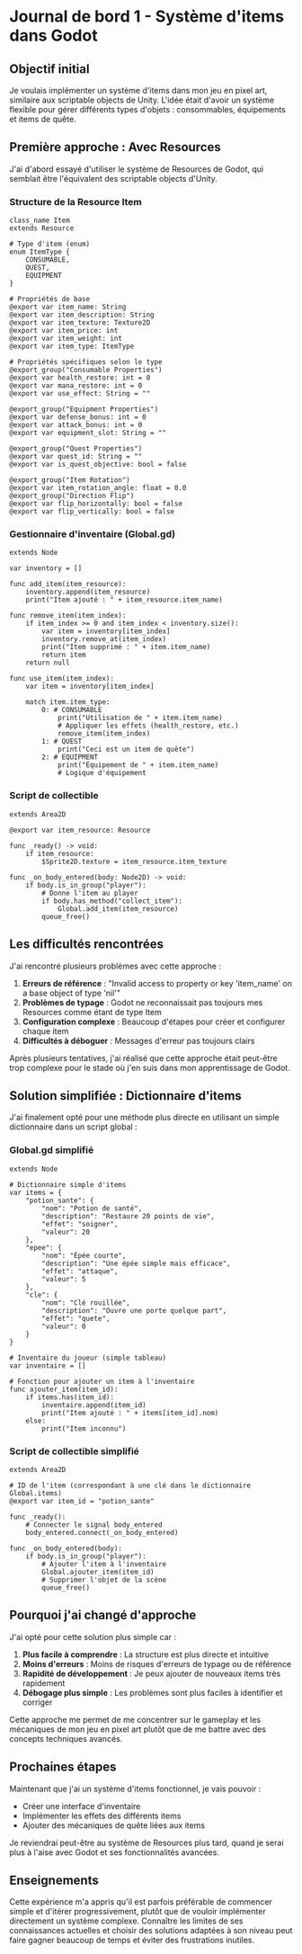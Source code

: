# Journal de bord 1 - Système d'items dans Godot

## Objectif initial
Je voulais implémenter un système d'items dans mon jeu en pixel art, similaire aux scriptable objects de Unity. L'idée était d'avoir un système flexible pour gérer différents types d'objets : consommables, équipements et items de quête.

## Première approche : Avec Resources

J'ai d'abord essayé d'utiliser le système de Resources de Godot, qui semblait être l'équivalent des scriptable objects d'Unity.

### Structure de la Resource Item
```gdscript
class_name Item
extends Resource

# Type d'item (enum)
enum ItemType {
    CONSUMABLE,
    QUEST,
    EQUIPMENT
}

# Propriétés de base
@export var item_name: String
@export var item_description: String
@export var item_texture: Texture2D
@export var item_price: int
@export var item_weight: int
@export var item_type: ItemType

# Propriétés spécifiques selon le type
@export_group("Consumable Properties")
@export var health_restore: int = 0
@export var mana_restore: int = 0
@export var use_effect: String = ""

@export_group("Equipment Properties")
@export var defense_bonus: int = 0
@export var attack_bonus: int = 0
@export var equipment_slot: String = ""

@export_group("Quest Properties")
@export var quest_id: String = ""
@export var is_quest_objective: bool = false

@export_group("Item Rotation")
@export var item_rotation_angle: float = 0.0
@export_group("Direction Flip")
@export var flip_horizontally: bool = false
@export var flip_vertically: bool = false
```

### Gestionnaire d'inventaire (Global.gd)
```gdscript
extends Node

var inventory = []

func add_item(item_resource):
    inventory.append(item_resource)
    print("Item ajouté : " + item_resource.item_name)
    
func remove_item(item_index):
    if item_index >= 0 and item_index < inventory.size():
        var item = inventory[item_index]
        inventory.remove_at(item_index)
        print("Item supprimé : " + item.item_name)
        return item
    return null
    
func use_item(item_index):
    var item = inventory[item_index]
    
    match item.item_type:
        0: # CONSUMABLE
            print("Utilisation de " + item.item_name)
            # Appliquer les effets (health_restore, etc.)
            remove_item(item_index)
        1: # QUEST
            print("Ceci est un item de quête")
        2: # EQUIPMENT
            print("Équipement de " + item.item_name)
            # Logique d'équipement
```

### Script de collectible
```gdscript
extends Area2D

@export var item_resource: Resource

func _ready() -> void:
    if item_resource:
        $Sprite2D.texture = item_resource.item_texture

func _on_body_entered(body: Node2D) -> void:
    if body.is_in_group("player"):
        # Donne l'item au player
        if body.has_method("collect_item"):
            Global.add_item(item_resource)
        queue_free()
```

## Les difficultés rencontrées

J'ai rencontré plusieurs problèmes avec cette approche :

1. **Erreurs de référence** : "Invalid access to property or key 'item_name' on a base object of type 'nil'"
2. **Problèmes de typage** : Godot ne reconnaissait pas toujours mes Resources comme étant de type Item
3. **Configuration complexe** : Beaucoup d'étapes pour créer et configurer chaque item
4. **Difficultés à déboguer** : Messages d'erreur pas toujours clairs

Après plusieurs tentatives, j'ai réalisé que cette approche était peut-être trop complexe pour le stade où j'en suis dans mon apprentissage de Godot.

## Solution simplifiée : Dictionnaire d'items

J'ai finalement opté pour une méthode plus directe en utilisant un simple dictionnaire dans un script global :

### Global.gd simplifié
```gdscript
extends Node

# Dictionnaire simple d'items
var items = {
    "potion_sante": {
        "nom": "Potion de santé",
        "description": "Restaure 20 points de vie",
        "effet": "soigner",
        "valeur": 20
    },
    "epee": {
        "nom": "Épée courte",
        "description": "Une épée simple mais efficace",
        "effet": "attaque",
        "valeur": 5
    },
    "cle": {
        "nom": "Clé rouillée",
        "description": "Ouvre une porte quelque part",
        "effet": "quete",
        "valeur": 0
    }
}

# Inventaire du joueur (simple tableau)
var inventaire = []

# Fonction pour ajouter un item à l'inventaire
func ajouter_item(item_id):
    if items.has(item_id):
        inventaire.append(item_id)
        print("Item ajouté : " + items[item_id].nom)
    else:
        print("Item inconnu")
```

### Script de collectible simplifié
```gdscript
extends Area2D

# ID de l'item (correspondant à une clé dans le dictionnaire Global.items)
@export var item_id = "potion_sante"

func _ready():
    # Connecter le signal body_entered
    body_entered.connect(_on_body_entered)

func _on_body_entered(body):
    if body.is_in_group("player"):
        # Ajouter l'item à l'inventaire
        Global.ajouter_item(item_id)
        # Supprimer l'objet de la scène
        queue_free()
```

## Pourquoi j'ai changé d'approche

J'ai opté pour cette solution plus simple car :

1. **Plus facile à comprendre** : La structure est plus directe et intuitive
2. **Moins d'erreurs** : Moins de risques d'erreurs de typage ou de référence
3. **Rapidité de développement** : Je peux ajouter de nouveaux items très rapidement
4. **Débogage plus simple** : Les problèmes sont plus faciles à identifier et corriger

Cette approche me permet de me concentrer sur le gameplay et les mécaniques de mon jeu en pixel art plutôt que de me battre avec des concepts techniques avancés.

## Prochaines étapes

Maintenant que j'ai un système d'items fonctionnel, je vais pouvoir :
- Créer une interface d'inventaire
- Implémenter les effets des différents items
- Ajouter des mécaniques de quête liées aux items

Je reviendrai peut-être au système de Resources plus tard, quand je serai plus à l'aise avec Godot et ses fonctionnalités avancées.

## Enseignements

Cette expérience m'a appris qu'il est parfois préférable de commencer simple et d'itérer progressivement, plutôt que de vouloir implémenter directement un système complexe. Connaître les limites de ses connaissances actuelles et choisir des solutions adaptées à son niveau peut faire gagner beaucoup de temps et éviter des frustrations inutiles.
